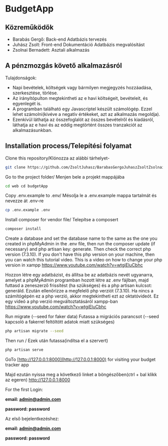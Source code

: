 # BudgetApp

## Közreműködők

* Barabás Gergő: 
Back-end
Adatbázis tervezés 
* Juhász Zsolt:
Front-end
Dokumentáció
Adatbázis megvalósítást
* Zsolnai Bernadett:
Asztali alkalmazás


## A pénzmozgás követő alkalmazásról

Tulajdonságok:
- Napi bevételek, költségek vagy bármilyen megjegyzés hozzáadása, szerkesztése, törlése.
- Az irányítópulton megtekintheti az e havi költségeit, bevételeit, és egyenlegét is.
- A programban található egy Javascriptel készült számológép. Ezzel lehet számolni(kivéve a negatív értékeket, azt az alkalmazás megoldja).
- Ezenkívül láthatja az összefoglalót az összes bevételről és kiadásról, láthatja az e havi és az eddig megtörtént összes tranzakciót az alkalmazásunkban. 


## Installation process/Telepítési folyamat

Clone this repository/Klónozza az alábbi tárhelyet-
```sh
git clone https://github.com/ZsoltJuhasz/BarabasGergoJuhaszZsoltZsolnaiBernadett.git
```
Go to the project folder/ Menjen bele a projekt mappájába
```sh
cd web cd budgetApp
```
Copy .env.example to .env/ Mésolja le a .env.example mappa tartalmát és nevezze át .env-re
```sh
cp .env.example .env
```
Install composer for vendor file/ Telepítse a composert
```sh
composer install
```
Create a database and set the database name to the same as the one you created in phpMyAdmin in the .env file,
then run the composer update (if necessary) and php artisan key: generate.
Then check the correct php version (7.3.10). If you don't have this php version on your machine, then
you can watch this tutorial video. This is a video on how to change your php version in xampp
https://www.youtube.com/watch?v=wtgiEluCbhc

Hozzon létre egy adatbázist, és állítsa be az adatbázis nevét ugyanarra, amelyet a phpMyAdmin programban hozott létre az .env fájlban,
majd futtasd a zeneszerző frissítést (ha szükséges) és a php artisan kulcsot: generáld.
Ezután ellenőrizze a megfelelő php verziót (7.3.10). Ha nincs a számítógépén ez a php verzió, akkor
megtekintheti ezt az oktatóvideót. Ez egy videó a php verzió megváltoztatásáról xampp-ban
https://www.youtube.com/watch?v=wtgiEluCbhc

Run migrate (--seed for faker data) Futassa a migrációs parancsot (--seed kapcsoló a fakerrel feltöltött adatok miatt szükséges)
```sh
php artisan migrate --seed
```
Then run / Ezek után futassa(indítsa el a szervert)
```sh
php artisan serve
```
GoTo [http://127.0.0.1:8000](http://127.0.0.1:8000) for visiting your budget tracker app

Majd ezután nyissa meg a következő linket a böngészőben(ctrl + bal klikk az egeren) <http://127.0.0.1:8000>

For the first Login:

**email: admin@admin.com**

**password: password**

Az első bejelentkezéshez: 

**email: admin@admin.com**

**password: password**
